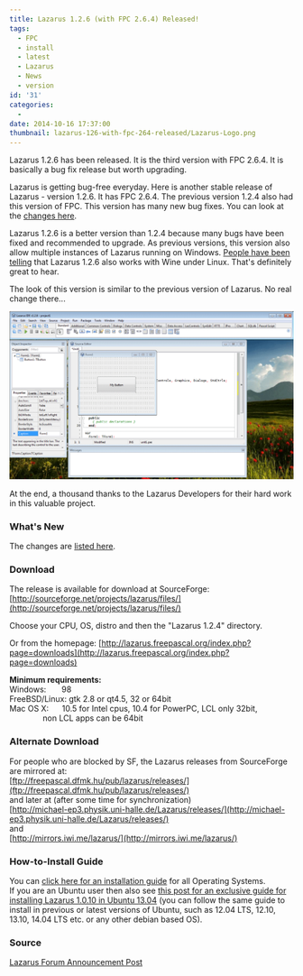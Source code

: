 ```yaml
---
title: Lazarus 1.2.6 (with FPC 2.6.4) Released!
tags:
  - FPC
  - install
  - latest
  - Lazarus
  - News
  - version
id: '31'
categories:
  - 
date: 2014-10-16 17:37:00
thumbnail: lazarus-126-with-fpc-264-released/Lazarus-Logo.png
---
```


Lazarus 1.2.6 has been released. It is the third version with FPC 2.6.4. It is basically a bug fix release but worth upgrading.
<!-- more -->
  
  
Lazarus is getting bug-free everyday. Here is another stable release of Lazarus - version 1.2.6. It has FPC 2.6.4. The previous version 1.2.4 also had this version of FPC. This version has many new bug fixes. You can look at the [changes here](http://wiki.lazarus.freepascal.org/Lazarus_1.2_fixes_branch#Fixes_for_1.2.6_.28Merged.29).  
  
Lazarus 1.2.6 is a better version than 1.2.4 because many bugs have been fixed and recommended to upgrade. As previous versions, this version also allow multiple instances of Lazarus running on Windows. [People have been telling](http://forum.lazarus.freepascal.org/index.php/topic,26134.msg160016.html#msg160016) that Lazarus 1.2.6 also works with Wine under Linux. That's definitely great to hear.  
  
The look of this version is similar to the previous version of Lazarus. No real change there...  
  

![Screenshot of Lazarus 1.2.6 with FPC 2.6.4 running under Windows 7](lazarus-126-with-fpc-264-released/Lazarus-1.2.6-fpc-2.6.4.gif "Screenshot of Lazarus 1.2.6 with FPC 2.6.4 running under Windows 7")

  
  
At the end, a thousand thanks to the Lazarus Developers for their hard work in this valuable project.  
  

### What's New

The changes are [listed here](http://wiki.lazarus.freepascal.org/Lazarus_1.2_fixes_branch#Fixes_for_1.2.6_.28Merged.29).  
  

### Download

The release is available for download at SourceForge:  
[http://sourceforge.net/projects/lazarus/files/](http://sourceforge.net/projects/lazarus/files/)  
  
Choose your CPU, OS, distro and then the "Lazarus 1.2.4" directory.  
  
Or from the homepage: [http://lazarus.freepascal.org/index.php?page=downloads](http://lazarus.freepascal.org/index.php?page=downloads)  
  
  
**Minimum requirements:**  
Windows:       98  
FreeBSD/Linux: gtk 2.8 or qt4.5, 32 or 64bit  
Mac OS X:      10.5 for Intel cpus, 10.4 for PowerPC, LCL only 32bit,  
               non LCL apps can be 64bit  
  

### Alternate Download

For people who are blocked by SF, the Lazarus releases from SourceForge are mirrored at:  
[ftp://freepascal.dfmk.hu/pub/lazarus/releases/](ftp://freepascal.dfmk.hu/pub/lazarus/releases/)  
and later at (after some time for synchronization)  
[http://michael-ep3.physik.uni-halle.de/Lazarus/releases/](http://michael-ep3.physik.uni-halle.de/Lazarus/releases/)  
and  
[http://mirrors.iwi.me/lazarus/](http://mirrors.iwi.me/lazarus/)  
  

### How-to-Install Guide

  
You can [click here for an installation guide](http://lazplanet.blogspot.com/2013/03/how-to-install-lazarus.html) for all Operating Systems.  
If you are an Ubuntu user then also see [this post for an exclusive guide for installing Lazarus 1.0.10 in Ubuntu 13.04](http://lazplanet.blogspot.com/2013/05/how-to-install-lazarus-108-on-ubuntu.html) (you can follow the same guide to install in previous or latest versions of Ubuntu, such as 12.04 LTS, 12.10, 13.10, 14.04 LTS etc. or any other debian based OS).  
  

### Source

[Lazarus Forum Announcement Post](http://forum.lazarus.freepascal.org/index.php/topic,26134.0.html)